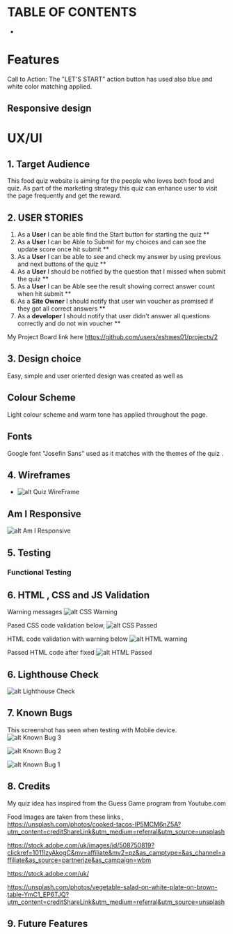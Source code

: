 # TABLE OF CONTENTS


 - 

# Features
 Call to Action: The "LET'S START" action button has used also blue and white color matching applied.

## Responsive design



# UX/UI




## 1. Target Audience

  This food quiz website is aiming for the people who loves both food and quiz. As part of the marketing strategy this quiz can enhance user to visit the page frequently and get the reward. 

## 2. USER STORIES
1. As a **User** I can be able find the Start button for starting the quiz **
2. As a **User** I can be Able to Submit for my choices and can see the update score once hit submit **
3. As a **User** I can be able to see and check my answer by using previous and next buttons of the quiz **
4. As a **User** I should be notified by the question that I missed when submit the quiz **
5. As a **User** I can be Able see the result showing correct answer count when hit submit **
6. As a **Site Owner** I should notify that user win voucher as promised if they got all correct answers **
7. As a **developer** I should notify that user didn't answer all questions correctly and do not win voucher **

My Project Board link here https://github.com/users/eshwes01/projects/2

## 3. Design choice
  
  Easy, simple and user oriented design was created as well as  
  

## Colour Scheme
  Light colour scheme and warm tone has applied throughout the page. 


## Fonts

Google font "Josefin Sans" used as it matches with the themes of the quiz .

 
 ## 4. Wireframes
    
  -	![alt Quiz WireFrame](assets/documentation/readmeImages/quizWireframe.png)


  ## Am I Responsive
   
![alt Am I Responsive](assets/documentation/readmeImages/amIResponsive.png)
## 5. Testing


### Functional Testing

## 6. HTML , CSS and JS Validation
  Warning messages 
  ![alt CSS Warning](assets/documentation/readmeImages/cssWarning.png)

  Pased CSS code validation below, 
   ![alt CSS Passed](assets/documentation/readmeImages/cssPassed.png)
  
  HTML code validation with warning below 
   ![alt HTML warning](assets/documentation/readmeImages/errorHTMLValidation.png)
  
  Passed HTML code after fixed 
![alt HTML Passed](assets/documentation/readmeImages/htmlValidator.png)
  
## 6. Lighthouse Check
![alt Lighthouse Check](assets/documentation/readmeImages/lighthouseCheck.png)


## 7. Known Bugs
This screenshot has seen when testing with Mobile device.
![alt Known Bug 3](assets/documentation/readmeImages/KnownBug3.jpg)

![alt Known Bug 2](assets/documentation/readmeImages/knownBug2.png)

![alt Known Bug 1](assets/documentation/readmeImages/knownBug1.png)


## 8. Credits

My quiz idea has inspired from the Guess Game program from Youtube.com


Food Images are taken from these links ,
https://unsplash.com/photos/cooked-tacos-lP5MCM6nZ5A?utm_content=creditShareLink&utm_medium=referral&utm_source=unsplash

https://stock.adobe.com/uk/images/id/508750819?clickref=1011lzyAkogC&mv=affiliate&mv2=pz&as_camptype=&as_channel=affiliate&as_source=partnerize&as_campaign=wbm

https://stock.adobe.com/uk/

https://unsplash.com/photos/vegetable-salad-on-white-plate-on-brown-table-YmC1_EP6TJQ?utm_content=creditShareLink&utm_medium=referral&utm_source=unsplash



## 9. Future Features